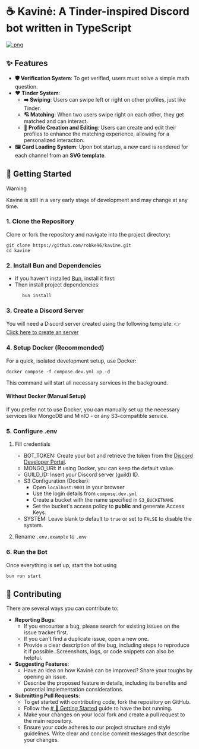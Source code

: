 # ☕ Kavinė: A Tinder-inspired Discord bot written in TypeScript

[![.png](https://i.postimg.cc/QM6M5KSV/Group-4.png)](https://postimg.cc/947VHM6j)

## ✨ Features
- **🛡️ Verification System**: To get verified, users must solve a simple math question.
- **❤️ Tinder System**: 
  - **➡️ Swiping**: Users can swipe left or right on other profiles, just like Tinder.
  - **💘 Matching**: When two users swipe right on each other, they get matched and can interact.
  - **📝 Profile Creation and Editing**: Users can create and edit their profiles to enhance the matching experience, allowing for a personalized interaction.
- **🖼️ Card Loading System**: Upon bot startup, a new card is rendered for each channel from an **SVG template**.

## 🏃 Getting Started

> [!WARNING]
> Kavinė is still in a very early stage of development and may change at any time.

### 1. Clone the Repository
Clone or fork the repository and navigate into the project directory:

```shell
git clone https://github.com/robke96/kavine.git
cd kavine
```
### 2. Install Bun and Dependencies
- If you haven't installed [Bun](https://bun.sh/), install it first:
- Then install project dependencies:
```shell
      bun install
``` 

### 3. Create a Discord Server
You will need a Discord server created using the following template:
👉 [Click here to create an server](https://discord.new/NGAWtkCjx4qU)

### 4. Setup Docker (Recommended)
For a quick, isolated development setup, use Docker:

```shell
docker compose -f compose.dev.yml up -d
```
This command will start all necessary services in the background.

#### Without Docker (Manual Setup)
If you prefer not to use Docker, you can manually set up the necessary services like MongoDB and MinIO - or any S3-compatible service.


### 5. Configure .env
1. Fill credentials
   - BOT_TOKEN: Create your bot and retrieve the token from the [Discord Developer Portal](https://discord.com/developers/applications).
   - MONGO_URI: If using Docker, you can keep the default value.
   - GUILD_ID: Insert your Discord server (guild) ID.
   - S3 Configuration (Docker): 
      - Open `localhost:9001` in your browser
      - Use the login details from `compose.dev.yml`
      - Create a bucket with the name specified in `S3_BUCKETNAME`
      - Set the bucket's access policy to **public** and generate Access Keys.
   - SYSTEM: Leave blank to default to `true` or set to `FALSE` to disable the system.

2. Rename `.env.example` to `.env`

### 6. Run the Bot
Once everything is set up, start the bot using
```shell
bun run start
```

## 🤝 Contributing

There are several ways you can contribute to:

- **Reporting Bugs**:
   - If you encounter a bug, please search for existing issues on the issue tracker first. 
   - If you can't find a duplicate issue, open a new one.
   -  Provide a clear description of the bug, including steps to reproduce it if possible.
  Screenshots, logs, or code snippets can also be helpful.
-  **Suggesting Features**:
   - Have an idea on how Kavinė can be improved? Share your toughs by opening an issue.
   - Describe the proposed feature in details, including its benefits and potential implementation considerations.
-  **Submitting Pull Requests**:
   - To get started with contributing code, fork the repository on GitHub.
   - Follow the [# 🏃 Getting Started](#-getting-started) guide to have the bot running.
   - Make your changes on your local fork and create a pull request to the main repository.
   - Ensure your code adheres to our project structure and style guidelines.
  Write clear and concise commit messages that describe your changes.




